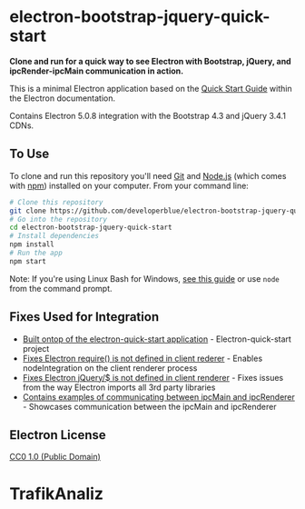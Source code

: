 # electron-bootstrap-jquery-quick-start

**Clone and run for a quick way to see Electron with Bootstrap, jQuery, and ipcRender-ipcMain communication in action.**

This is a minimal Electron application based on the [Quick Start Guide](https://electronjs.org/docs/tutorial/quick-start) within the Electron documentation.

Contains Electron 5.0.8 integration with the Bootstrap 4.3 and jQuery 3.4.1 CDNs.


## To Use

To clone and run this repository you'll need [Git](https://git-scm.com) and [Node.js](https://nodejs.org/en/download/) (which comes with [npm](http://npmjs.com)) installed on your computer. From your command line:

```bash
# Clone this repository
git clone https://github.com/developerblue/electron-bootstrap-jquery-quick-start
# Go into the repository
cd electron-bootstrap-jquery-quick-start
# Install dependencies
npm install
# Run the app
npm start
```

Note: If you're using Linux Bash for Windows, [see this guide](https://www.howtogeek.com/261575/how-to-run-graphical-linux-desktop-applications-from-windows-10s-bash-shell/) or use `node` from the command prompt.

## Fixes Used for Integration

- [Built ontop of the electron-quick-start application](https://github.com/electron/electron-quick-start) - Electron-quick-start project
- [Fixes Electron require() is not defined in client rederer](https://stackoverflow.com/questions/44391448/electron-require-is-not-defined) - Enables nodeIntegration on the client renderer process
- [Fixes Electron jQuery/$ is not defined in client renderer](https://stackoverflow.com/questions/32621988/electron-jquery-is-not-defined) - Fixes issues from the way Electron imports all 3rd party libraries
- [Contains examples of communicating between ipcMain and ipcRenderer](https://electronjs.org/docs/api/ipc-main) - Showcases communication between the ipcMain and ipcRenderer

## Electron License

[CC0 1.0 (Public Domain)](LICENSE.md)
# TrafikAnaliz
